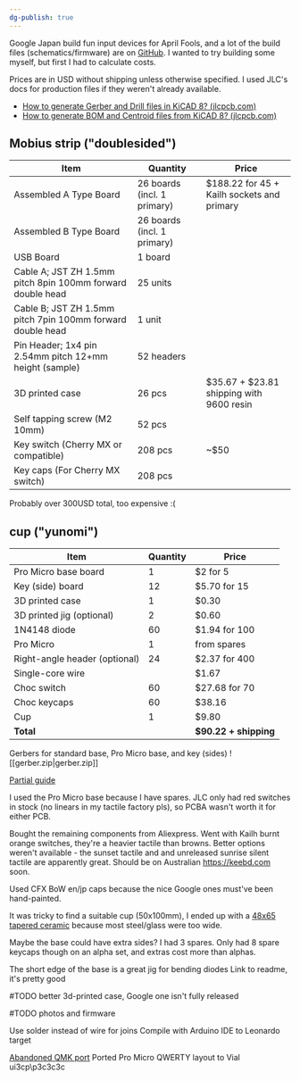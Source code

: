 ```yaml
---
dg-publish: true
---
```

Google Japan build fun input devices for April Fools, and a lot of the build files (schematics/firmware) are on [GitHub](https://github.com/google/mozc-devices). I wanted to try building some myself, but first I had to calculate costs.

Prices are in USD without shipping unless otherwise specified. I used JLC's docs for production files if they weren't already available.
* [How to generate Gerber and Drill files in KiCAD 8? (jlcpcb.com)](https://jlcpcb.com/help/article/how-to-generate-gerber-and-drill-files-in-kicad-8)
* [How to generate BOM and Centroid files from KiCAD 8? (jlcpcb.com)](https://jlcpcb.com/help/article/how-to-generate-bom-and-centroid-files-from-kicad-8)
## Mobius strip ("doublesided")

| Item                                                       | Quantity                    | Price                                      |
| ---------------------------------------------------------- | --------------------------- | ------------------------------------------ |
| Assembled A Type Board                                     | 26 boards (incl. 1 primary) | $188.22 for 45 + Kailh sockets and primary |
| Assembled B Type Board                                     | 26 boards (incl. 1 primary) |                                            |
| USB Board                                                  | 1 board                     |                                            |
| Cable A; JST ZH 1.5mm pitch 8pin 100mm forward double head | 25 units                    |                                            |
| Cable B; JST ZH 1.5mm pitch 7pin 100mm forward double head | 1 unit                      |                                            |
| Pin Header; 1x4 pin 2.54mm pitch 12+mm height (sample)     | 52 headers                  |                                            |
| 3D printed case                                            | 26 pcs                      | $35.67 + $23.81 shipping with 9600 resin   |
| Self tapping screw (M2 10mm)                               | 52 pcs                      |                                            |
| Key switch (Cherry MX or compatible)                       | 208 pcs                     | ~$50                                       |
| Key caps (For Cherry MX switch)                            | 208 pcs                     |                                            |
Probably over 300USD total, too expensive :(
## cup ("yunomi")

| Item                          | Quantity | Price                 |
| ----------------------------- | -------- | --------------------- |
| Pro Micro base board          | 1        | $2 for 5              |
| Key (side) board              | 12       | $5.70 for 15          |
| 3D printed case               | 1        | $0.30                 |
| 3D printed jig (optional)     | 2        | $0.60                 |
| 1N4148 diode                  | 60       | $1.94 for 100         |
| Pro Micro                     | 1        | from spares           |
| Right-angle header (optional) | 24       | $2.37 for 400         |
| Single-core wire              |          | $1.67                 |
| Choc switch                   | 60       | $27.68 for 70         |
| Choc keycaps                  | 60       | $38.16                |
| Cup                           | 1        | $9.80                 |
| **Total**                     |          | **$90.22 + shipping** |

Gerbers for standard base, Pro Micro base, and key (sides)
![[gerber.zip|gerber.zip]]

[Partial guide](https://hfchang.net/gboard_soup_version_key_edition/)

I used the Pro Micro base because I have spares. JLC only had red switches in stock (no linears in my tactile factory pls), so PCBA wasn't worth it for either PCB.

Bought the remaining components from Aliexpress. Went with Kailh burnt orange switches, they're a heavier tactile than browns. Better options weren't available - the sunset tactile and and unreleased sunrise silent tactile are apparently great. Should be on Australian https://keebd.com soon.

Used CFX BoW en/jp caps because the nice Google ones must've been hand-painted.

It was tricky to find a suitable cup (50x100mm), I ended up with a [48x65 tapered ceramic](https://www.aliexpress.com/item/1005003221031752.html?spm=a2g0o.order_list.order_list_main.5.64f41802jTq6Yj) because most steel/glass were too wide.

Maybe the base could have extra sides? I had 3 spares. Only had 8 spare keycaps though on an alpha set, and extras cost more than alphas.

The short edge of the base is a great jig for bending diodes
Link to readme, it's pretty good

#TODO better 3d-printed case, Google one isn't fully released

#TODO photos and firmware

Use solder instead of wire for joins
Compile with Arduino IDE to Leonardo target

[Abandoned QMK port](https://github.com/qmk/qmk_firmware/pull/15119)
Ported Pro Micro QWERTY layout to Vial
ui3cp\p3c3c3c